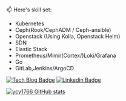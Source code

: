 📫 Here's skill set:
- Kubernetes
- Ceph(Rook/CephADM / Ceph-ansible)
- Openstack  (Using Kolla, Openstack Helm)
- SDN 
- Elastic Stack
- Prometheus/Mimir(Cortex/)Loki/Grafana
- Go
- GitLab,Jenkins/ArgoCD

[![Tech Blog Badge](http://img.shields.io/badge/-Tech%20blog-black?style=flat-square&logo=github&link=https://cyuu.tistory.com/)](https://cyuu.tistory.com/) 
[![Linkedin Badge](https://img.shields.io/badge/-LinkedIn-blue?style=flat-square&logo=Linkedin&logoColor=white&link=https://www.linkedin.com/in/chanyeol-yoon-5b4363b5//)](https://www.linkedin.com/in/chanyeol-yoon-5b4363b5/) 


[![ycy1766 GitHub stats](https://github-readme-stats.vercel.app/api?username=ycy1766)](https://github.com/anuraghazra/github-readme-stats)

